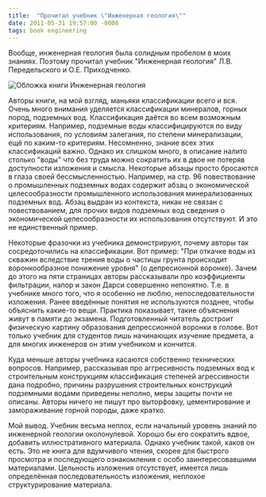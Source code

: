 ```yaml
---
title:  "Прочитал учебник \"Инженерная геология\""
date: 2011-05-31 19:57:00 -0000
tags: book engineering
---
```


Вообще, инженерная геология была солидным пробелом в моих знаниях. Поэтому прочитал учебник "Инженерная геология" Л.В. Передельского и О.Е. Приходченко.

![Обложка книги Инженерная геология](https://res.cloudinary.com/dlqc5rp9l/image/upload/v1595150913/blog/engeneering-geology_td7hz8.jpg)

Авторы книги, на мой взгляд, маньяки классификации всего и вся. Очень много внимания уделяется классификации минералов, горных пород, подземных вод. Классификация даётся во всем возможным критериям. Например, подземные воды классифицируются по виду использования, по условиям залегания, по степени минерализации, ещё по каким-то критериям. Несомненно, знание всех этих классификаций важно. Однако их слишком много, в описание налито столько "воды" что без труда можно сократить их в двое не потеряв доступности изложения и смысла. Некоторые абзацы просто бросаются в глаза своей бессмысленностью. Например, на стр. 96 повествование о промышленных подземных водах содержит абзац о экономической целесообразности промышленного использования минерализованных подземных вод. Абзац выдран из контекста, никак не связан с повествованием, для прочих видов подземных вод сведения о экономической целесообразности их использования отсутствуют. И это не единственный пример.

Некоторые фразочки из учебника демонстрируют, почему авторы так сосредоточились на классификации. Вот пример: "При откачке воды из скважин вследствие трения воды о частицы грунта происходит воронкообразное понижение уровня" (о депресионной воронке). Зачем до этого на пяти страницах авторы рассказывали про коэффициенты фильтрации, напор и закон Дарси совершенно непонятно. Т.е. в учебнике много того, что я особенно не люблю, непоследовательности изложения. Ранее введённые понятия не используются позднее, чтобы объяснить какие-то вещи. Практика показывает, такие объяснения живут в памяти до экзамена.  Подготовленный читатель достроит физическую картину образования депрессионной воронки в голове. Вот только учебник для студентов лишь начинающих изучение предмета, а для многих инженеров он этим учебником и кончится.

Куда меньше авторы учебника касаются собственно технических вопросов. Например, рассказывая про аггресивность подземных вод к строительным конструкциям классификация степеней агрессивности дана подробно, причины разрушения строительных конструкций подземными водами приведены неполно, меры защиты почти не описаны. Авторы ничего не пишут про выторфовку, цементирование и замораживание горной породы, даже кратко. 

Мой вывод. Учебник весьма неплох, если начальный уровень знаний по инженерной геологии околонулевой. Хорошо бы его сократить вдвое, добавить иллюстративного материала. Однако учебник такой, каков он есть. Это не книга для вдумчивого чтения, скорее для быстрого просмотра и последующего ознакомления с особо заинтересовавшими материалами. Цельность изложения отсутствует, имеется лишь определённая последовательность изложения, неплохое структурирование материала.